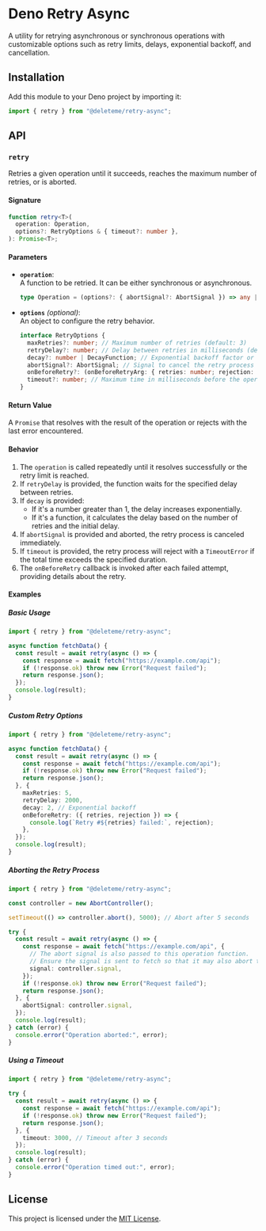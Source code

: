 # Deno Retry Async

A utility for retrying asynchronous or synchronous operations with customizable options such as retry limits, delays, exponential backoff, and cancellation.

## Installation

Add this module to your Deno project by importing it:

```typescript
import { retry } from "@deleteme/retry-async";
```

## API

### `retry`

Retries a given operation until it succeeds, reaches the maximum number of retries, or is aborted.

#### Signature

```typescript
function retry<T>(
  operation: Operation,
  options?: RetryOptions & { timeout?: number },
): Promise<T>;
```

#### Parameters

- **`operation`**:  
  A function to be retried. It can be either synchronous or asynchronous.  
  ```typescript
  type Operation = (options?: { abortSignal?: AbortSignal }) => any | Promise<any>;
  ```

- **`options`** *(optional)*:  
  An object to configure the retry behavior.  
  ```typescript
  interface RetryOptions {
    maxRetries?: number; // Maximum number of retries (default: 3)
    retryDelay?: number; // Delay between retries in milliseconds (default: 1000)
    decay?: number | DecayFunction; // Exponential backoff factor or custom decay function
    abortSignal?: AbortSignal; // Signal to cancel the retry process
    onBeforeRetry?: (onBeforeRetryArg: { retries: number; rejection: any }) => Promise<void> | void; // Callback invoked after each retry
    timeout?: number; // Maximum time in milliseconds before the operation times out
  }
  ```

#### Return Value

A `Promise` that resolves with the result of the operation or rejects with the last error encountered.

#### Behavior

1. The `operation` is called repeatedly until it resolves successfully or the retry limit is reached.
2. If `retryDelay` is provided, the function waits for the specified delay between retries.
3. If `decay` is provided:
   - If it's a number greater than 1, the delay increases exponentially.
   - If it's a function, it calculates the delay based on the number of retries and the initial delay.
4. If `abortSignal` is provided and aborted, the retry process is canceled immediately.
5. If `timeout` is provided, the retry process will reject with a `TimeoutError` if the total time exceeds the specified duration.
6. The `onBeforeRetry` callback is invoked after each failed attempt, providing details about the retry.

#### Examples

##### Basic Usage

```typescript
import { retry } from "@deleteme/retry-async";

async function fetchData() {
  const result = await retry(async () => {
    const response = await fetch("https://example.com/api");
    if (!response.ok) throw new Error("Request failed");
    return response.json();
  });
  console.log(result);
}
```

##### Custom Retry Options

```typescript
import { retry } from "@deleteme/retry-async";

async function fetchData() {
  const result = await retry(async () => {
    const response = await fetch("https://example.com/api");
    if (!response.ok) throw new Error("Request failed");
    return response.json();
  }, {
    maxRetries: 5,
    retryDelay: 2000,
    decay: 2, // Exponential backoff
    onBeforeRetry: ({ retries, rejection }) => {
      console.log(`Retry #${retries} failed:`, rejection);
    },
  });
  console.log(result);
}
```

##### Aborting the Retry Process

```typescript
import { retry } from "@deleteme/retry-async";

const controller = new AbortController();

setTimeout(() => controller.abort(), 5000); // Abort after 5 seconds

try {
  const result = await retry(async () => {
    const response = await fetch("https://example.com/api", {
      // The abort signal is also passed to this operation function.
      // Ensure the signal is sent to fetch so that it may also abort the request.
      signal: controller.signal,
    });
    if (!response.ok) throw new Error("Request failed");
    return response.json();
  }, {
    abortSignal: controller.signal,
  });
  console.log(result);
} catch (error) {
  console.error("Operation aborted:", error);
}
```

##### Using a Timeout

```typescript
import { retry } from "@deleteme/retry-async";

try {
  const result = await retry(async () => {
    const response = await fetch("https://example.com/api");
    if (!response.ok) throw new Error("Request failed");
    return response.json();
  }, {
    timeout: 3000, // Timeout after 3 seconds
  });
  console.log(result);
} catch (error) {
  console.error("Operation timed out:", error);
}
```

## License

This project is licensed under the [MIT License](LICENSE).
